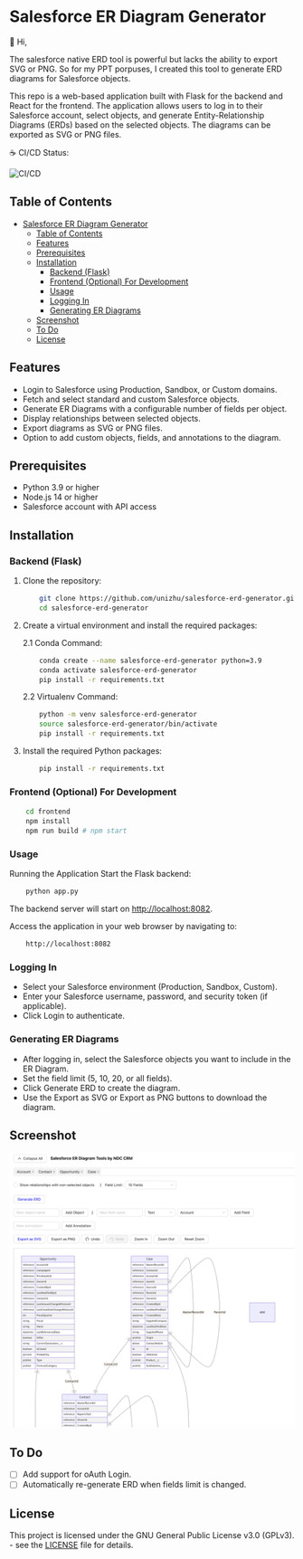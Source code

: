# Salesforce ER Diagram Generator

:wave: Hi,

The salesforce native ERD tool is powerful but lacks the ability to export SVG or PNG. So for my PPT porpuses, I created this tool to generate ERD diagrams for Salesforce objects.

This repo is a web-based application built with Flask for the backend and React for the frontend. The application allows users to log in to their Salesforce account, select objects, and generate Entity-Relationship Diagrams (ERDs) based on the selected objects. The diagrams can be exported as SVG or PNG files.

:coffee: CI/CD Status:

![CI/CD](https://github.com/unizhu/salesforce-erd-generator/actions/workflows/ci.yml/badge.svg)

## Table of Contents

- [Salesforce ER Diagram Generator](#salesforce-er-diagram-generator)
  - [Table of Contents](#table-of-contents)
  - [Features](#features)
  - [Prerequisites](#prerequisites)
  - [Installation](#installation)
    - [Backend (Flask)](#backend-flask)
    - [Frontend (Optional) For Development](#frontend-optional-for-development)
    - [Usage](#usage)
    - [Logging In](#logging-in)
    - [Generating ER Diagrams](#generating-er-diagrams)
  - [Screenshot](#screenshot)
  - [To Do](#to-do)
  - [License](#license)

## Features

- Login to Salesforce using Production, Sandbox, or Custom domains.
- Fetch and select standard and custom Salesforce objects.
- Generate ER Diagrams with a configurable number of fields per object.
- Display relationships between selected objects.
- Export diagrams as SVG or PNG files.
- Option to add custom objects, fields, and annotations to the diagram.

## Prerequisites

- Python 3.9 or higher
- Node.js 14 or higher
- Salesforce account with API access

## Installation

### Backend (Flask)

1. Clone the repository:

    ```bash
        git clone https://github.com/unizhu/salesforce-erd-generator.git
        cd salesforce-erd-generator
    ```

2. Create a virtual environment and install the required packages:

    2.1 Conda Command:

    ```bash
        conda create --name salesforce-erd-generator python=3.9
        conda activate salesforce-erd-generator
        pip install -r requirements.txt
    ```

    2.2 Virtualenv Command:

    ```bash
        python -m venv salesforce-erd-generator
        source salesforce-erd-generator/bin/activate
        pip install -r requirements.txt
    ```

3. Install the required Python packages:

    ```bash
        pip install -r requirements.txt
    ```

### Frontend (Optional) For Development

```bash
    cd frontend
    npm install
    npm run build # npm start
```

### Usage

Running the Application
Start the Flask backend:

```bash
    python app.py
```

The backend server will start on [http://localhost:8082](http://localhost:8082).

Access the application in your web browser by navigating to:

```bash
    http://localhost:8082
```

### Logging In

- Select your Salesforce environment (Production, Sandbox, Custom).
- Enter your Salesforce username, password, and security token (if applicable).
- Click Login to authenticate.
  
### Generating ER Diagrams

- After logging in, select the Salesforce objects you want to include in the ER Diagram.
- Set the field limit (5, 10, 20, or all fields).
- Click Generate ERD to create the diagram.
- Use the Export as SVG or Export as PNG buttons to download the diagram.

## Screenshot

![Salesforce ER Diagram Generator](./frontend/public/screenshot.png "Account Contact Opportunity ERD")

## To Do

- [ ] Add support for oAuth Login.
- [ ] Automatically re-generate ERD when fields limit is changed.

## License

This project is licensed under the GNU General Public License v3.0 (GPLv3). - see the [LICENSE](LICENSE) file for details.
